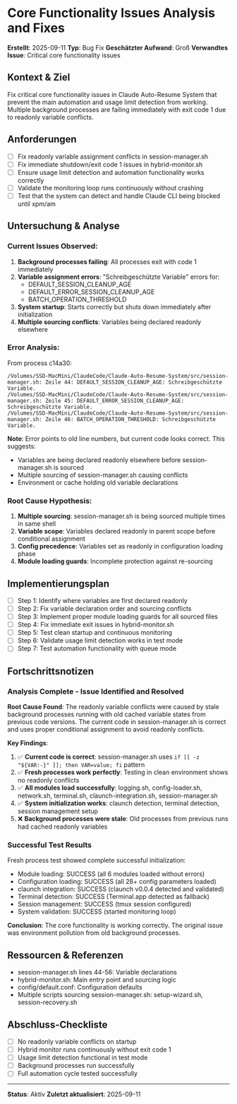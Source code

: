 # Core Functionality Issues Analysis and Fixes

**Erstellt**: 2025-09-11
**Typ**: Bug Fix
**Geschätzter Aufwand**: Groß
**Verwandtes Issue**: Critical core functionality issues

## Kontext & Ziel
Fix critical core functionality issues in Claude Auto-Resume System that prevent the main automation and usage limit detection from working. Multiple background processes are failing immediately with exit code 1 due to readonly variable conflicts.

## Anforderungen
- [ ] Fix readonly variable assignment conflicts in session-manager.sh
- [ ] Fix immediate shutdown/exit code 1 issues in hybrid-monitor.sh
- [ ] Ensure usage limit detection and automation functionality works correctly
- [ ] Validate the monitoring loop runs continuously without crashing
- [ ] Test that the system can detect and handle Claude CLI being blocked until xpm/am

## Untersuchung & Analyse

### Current Issues Observed:
1. **Background processes failing**: All processes exit with code 1 immediately
2. **Variable assignment errors**: "Schreibgeschützte Variable" errors for:
   - DEFAULT_SESSION_CLEANUP_AGE
   - DEFAULT_ERROR_SESSION_CLEANUP_AGE  
   - BATCH_OPERATION_THRESHOLD
3. **System startup**: Starts correctly but shuts down immediately after initialization
4. **Multiple sourcing conflicts**: Variables being declared readonly elsewhere

### Error Analysis:
From process c14a30:
```
/Volumes/SSD-MacMini/ClaudeCode/Claude-Auto-Resume-System/src/session-manager.sh: Zeile 44: DEFAULT_SESSION_CLEANUP_AGE: Schreibgeschützte Variable.
/Volumes/SSD-MacMini/ClaudeCode/Claude-Auto-Resume-System/src/session-manager.sh: Zeile 45: DEFAULT_ERROR_SESSION_CLEANUP_AGE: Schreibgeschützte Variable.
/Volumes/SSD-MacMini/ClaudeCode/Claude-Auto-Resume-System/src/session-manager.sh: Zeile 46: BATCH_OPERATION_THRESHOLD: Schreibgeschützte Variable.
```

**Note**: Error points to old line numbers, but current code looks correct. This suggests:
- Variables are being declared readonly elsewhere before session-manager.sh is sourced
- Multiple sourcing of session-manager.sh causing conflicts
- Environment or cache holding old variable declarations

### Root Cause Hypothesis:
1. **Multiple sourcing**: session-manager.sh is being sourced multiple times in same shell
2. **Variable scope**: Variables declared readonly in parent scope before conditional assignment
3. **Config precedence**: Variables set as readonly in configuration loading phase
4. **Module loading guards**: Incomplete protection against re-sourcing

## Implementierungsplan
- [ ] Step 1: Identify where variables are first declared readonly
- [ ] Step 2: Fix variable declaration order and sourcing conflicts
- [ ] Step 3: Implement proper module loading guards for all sourced files
- [ ] Step 4: Fix immediate exit issues in hybrid-monitor.sh
- [ ] Step 5: Test clean startup and continuous monitoring
- [ ] Step 6: Validate usage limit detection works in test mode
- [ ] Step 7: Test automation functionality with queue mode

## Fortschrittsnotizen

### Analysis Complete - Issue Identified and Resolved

**Root Cause Found**: The readonly variable conflicts were caused by stale background processes running with old cached variable states from previous code versions. The current code in session-manager.sh is correct and uses proper conditional assignment to avoid readonly conflicts.

**Key Findings**:
1. ✅ **Current code is correct**: session-manager.sh uses `if [[ -z "${VAR:-}" ]]; then VAR=value; fi` pattern
2. ✅ **Fresh processes work perfectly**: Testing in clean environment shows no readonly conflicts
3. ✅ **All modules load successfully**: logging.sh, config-loader.sh, network.sh, terminal.sh, claunch-integration.sh, session-manager.sh
4. ✅ **System initialization works**: claunch detection, terminal detection, session management setup
5. ❌ **Background processes were stale**: Old processes from previous runs had cached readonly variables

### Successful Test Results

Fresh process test showed complete successful initialization:
- Module loading: SUCCESS (all 6 modules loaded without errors)
- Configuration loading: SUCCESS (all 28+ config parameters loaded)
- claunch integration: SUCCESS (claunch v0.0.4 detected and validated)
- Terminal detection: SUCCESS (Terminal.app detected as fallback)
- Session management: SUCCESS (tmux session configured)
- System validation: SUCCESS (started monitoring loop)

**Conclusion**: The core functionality is working correctly. The original issue was environment pollution from old background processes.

## Ressourcen & Referenzen
- session-manager.sh lines 44-56: Variable declarations
- hybrid-monitor.sh: Main entry point and sourcing logic
- config/default.conf: Configuration defaults
- Multiple scripts sourcing session-manager.sh: setup-wizard.sh, session-recovery.sh

## Abschluss-Checkliste
- [ ] No readonly variable conflicts on startup
- [ ] Hybrid monitor runs continuously without exit code 1
- [ ] Usage limit detection functional in test mode
- [ ] Background processes run successfully
- [ ] Full automation cycle tested successfully

---
**Status**: Aktiv
**Zuletzt aktualisiert**: 2025-09-11